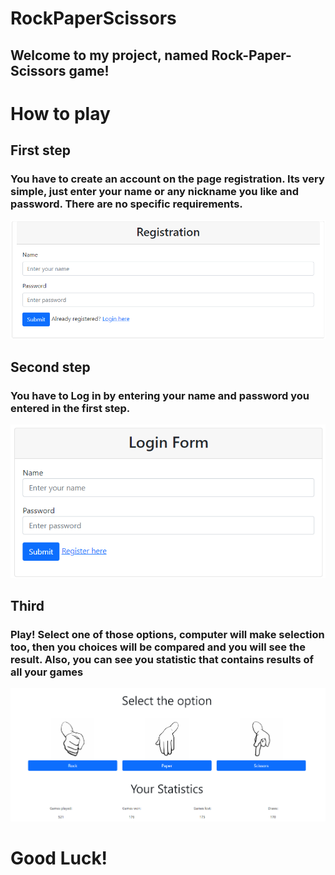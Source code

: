 # RockPaperScissors
## Welcome to my project, named Rock-Paper-Scissors game!
# How to play
## First step 
### You have to create an account on the page registration. Its very simple, just enter your name or any nickname you like and password. There are no specific requirements.
![Image alt](https://github.com/Evilkoy/RockPaperScissors/raw/master/RegistrationForm.png)
## Second step 
### You have to Log in by entering your name and password you entered in the first step.
![Image alt](https://github.com/Evilkoy/RockPaperScissors/raw/master/LoginForm.png)
## Third
### Play! Select one of those options, computer will make selection too, then you choices will be compared and you will see the result. Also, you can see you statistic that contains results of all your games
![Image alt](https://github.com/Evilkoy/RockPaperScissors/raw/master/GameInterface.png)
# Good Luck!
